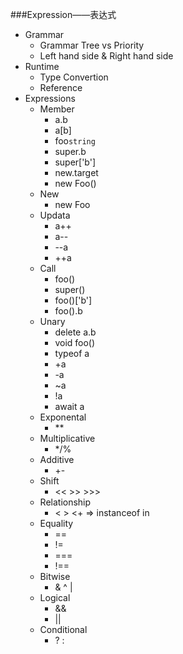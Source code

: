###Expression——表达式
- Grammar
	- Grammar Tree vs Priority
	- Left hand side & Right hand side
- Runtime
	- Type Convertion
	- Reference
- Expressions
	- Member
		- a.b
		- a[b]
		- foo`string`
		- super.b
		- super['b']
		- new.target
		- new Foo()
	- New
		- new Foo 
	- Updata
		- a++
		- a--
		- --a
		- ++a
	- Call
		- foo()
		- super()
		- foo()['b']
		- foo().b
	- Unary
		- delete a.b
		- void foo()
		- typeof a
		- +a
		- -a
		- ~a
		- !a
		- await a  
	- Exponental
		- **
	- Multiplicative
		- */%
	- Additive
		- +-
	- Shift
		- << >> >>>
	- Relationship
		- < > <+ => instanceof in
	- Equality
		- ==
		- !=
		- ===
		- !==
	- Bitwise
		- & ^ |
	- Logical
		- &&
		- ||
	- Conditional
		- ? :